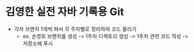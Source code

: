 # 김영한 실전 자바 기록용 Git

- 각자 브랜치 1개씩 파서 각 주차별로 정리하여 코드 올리기
  - ex. 손영호 브랜치를 생성 -> 1주차 디렉토리 생성 -> 1주차 관련 코드 작성 -> 저장소에 푸시
